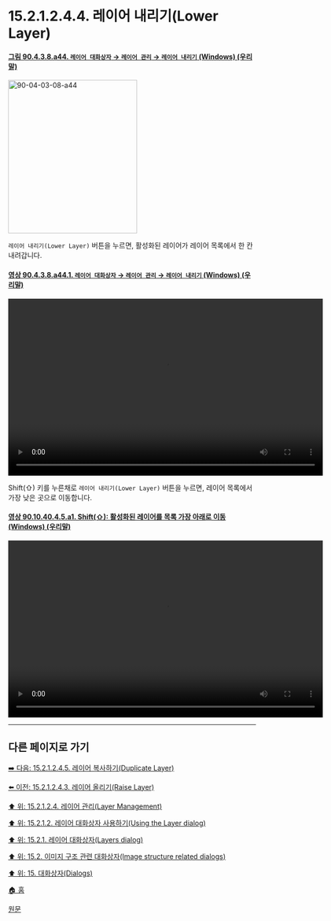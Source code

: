 # 15.2.1.2.4.4. 레이어 내리기(Lower Layer)

<a id="90-04-03-08-a44"></a>

#### [그림 90.4.3.8.a44. `레이어 대화상자` → `레이어 관리` → `레이어 내리기` (Windows) (우리말)](./90-04-0003-008-bottom_bar_buttons.md#90-04-03-08-a44)
<img width="262" height="312" alt="90-04-03-08-a44" src="https://github.com/wonder13662/gimp/assets/15767104/0f688a70-435f-4ae9-927d-af86981b76c4" />

`레이어 내리기(Lower Layer)` 버튼을 누르면, 활성화된 레이어가 레이어 목록에서 한 칸 내려갑니다.

<a id="90-04-03-08-a44-01"></a>

#### [영상 90.4.3.8.a44.1. `레이어 대화상자` → `레이어 관리` → `레이어 내리기` (Windows) (우리말)](./90-04-0003-008-bottom_bar_buttons.md#90-04-03-08-a44-01)
<video controls="controls" width="640" height="360" src="https://github.com/wonder13662/gimp/assets/15767104/a60f68e2-0e31-44e7-821d-f433e4a6d26f"></video>

Shift(⇧) 키를 누른채로 `레이어 내리기(Lower Layer)` 버튼을 누르면, 레이어 목록에서 가장 낮은 곳으로 이동합니다.

<a id="90-10-40-04-05-a1"></a>

#### [영상 90.10.40.4.5.a1. Shift(⇧): 활성화된 레이어를 목록 가장 아래로 이동 (Windows) (우리말)](./90-10-40-04-05-lower_layer_to_the_top.md#90-10-40-04-05-a1)
<video controls="controls" width="640" height="360" src="https://github.com/wonder13662/gimp/assets/15767104/92c7dc53-241d-423b-a6e2-859edd6ea729"></video>

***

## 다른 페이지로 가기

[➡️ 다음: 15.2.1.2.4.5. 레이어 복사하기(Duplicate Layer)](./15-02-01-02-04-05-duplicate_layer.md)

[⬅️ 이전: 15.2.1.2.4.3. 레이어 올리기(Raise Layer)](./15-02-01-02-04-03-raise_layer.md)

[⬆️ 위: 15.2.1.2.4. 레이어 관리(Layer Management)](./15-02-01-02-04-00-layer_management.md)

[⬆️ 위: 15.2.1.2. 레이어 대화상자 사용하기(Using the Layer dialog)](./15-02-01-02-00-using_the_layer_dialog.md)

[⬆️ 위: 15.2.1. 레이어 대화상자(Layers dialog)](./15-02-01-00-layers_dialog.md)

[⬆️ 위: 15.2. 이미지 구조 관련 대화상자(Image structure related dialogs)](./15-02-00-image-structure-related-dialogs.md)

[⬆️ 위: 15. 대화상자(Dialogs)](./15-00-dialogs.md)

[🏠 홈](./00-home.md)

[원문](https://docs.gimp.org/2.10/ko/gimp-dialogs-structure.html)